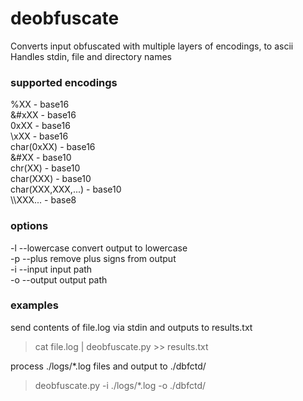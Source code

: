 # deobfuscate
Converts input obfuscated with multiple layers of encodings, to ascii<br>
Handles stdin, file and directory names 

### supported encodings
%XX - base16<br>
&#xXX - base16<br>
0xXX - base16<br>
\\xXX - base16<br>
char(0xXX) - base16<br>
&#XX - base10<br>
chr(XX) - base10<br>
char(XXX) - base10<br>
char(XXX,XXX,...) - base10<br>
\\\\XXX... - base8<br>

### options
-l --lowercase convert output to lowercase<br>
-p --plus remove plus signs from output<br>
-i --input input path<br>
-o --output output path<br>

### examples
send contents of file.log via stdin and outputs to results.txt<br>
>cat file.log | deobfuscate.py >> results.txt<br>

process ./logs/*.log files and output to ./dbfctd/<br>
>deobfuscate.py -i ./logs/*.log -o ./dbfctd/<br>
